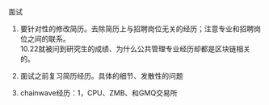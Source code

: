 


面试  
  

 1. 要针对性的修改简历。去除简历上与招聘岗位无关的经历；注意专业和招聘岗位之间的联系。  
 10.22就被问到研究生的成绩、为什么公共管理专业经历却都是区块链相关的。  
    
 2. 面试之前复习简历经历。具体的细节、发散性的问题  
 3. chainwave经历：1，CPU、ZMB、和GMQ交易所
<!--stackedit_data:
eyJoaXN0b3J5IjpbLTIwOTUzNDQ5MzVdfQ==
-->